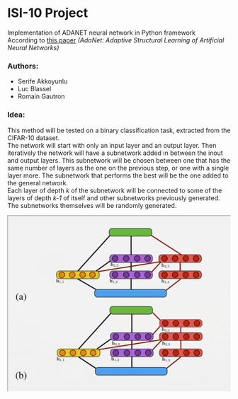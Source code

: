 # ISI-10 Project
Implementation of ADANET neural network in Python framework  
According to [this paper](https://arxiv.org/pdf/1607.01097.pdf) _(AdaNet: Adaptive Structural Learning of Artificial Neural Networks)_

### Authors:
* Serife Akkoyunlu
* Luc Blassel
* Romain Gautron

### Idea:
This method will be tested on a binary classification task, extracted from the CIFAR-10 dataset.  
The network will start with only an input layer and an output layer. Then iteratively the network will have a subnetwork added in between the inout and output layers. This subnetwork will be chosen between one that has the same number of layers as the one on the previous step, or one with a single layer more. The subnetwork that performs the best will be the one added to the general network.  
Each layer of depth _k_ of the subnetwork will be connected to some of the layers of depth _k-1_ of itself and other subnetworks previously generated.  
The subnetworks themselves will be randomly generated.  

![The two subnetworks (in red) being evaluated](schema.png)
